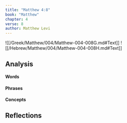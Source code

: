 ```yaml
---
title: "Matthew 4:8"
book: "Matthew"
chapter: 4
verse: 8
author: Matthew Levi
---
```

![[/Greek/Matthew/004/Matthew-004-008G.md#Text]]
![[/Hebrew/Matthew/004/Matthew-004-008H.md#Text]]

## Analysis

#### Words

#### Phrases

#### Concepts

## Reflections
